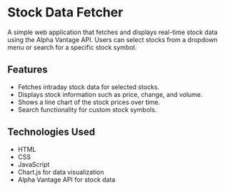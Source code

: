 # Stock Data Fetcher

A simple web application that fetches and displays real-time stock data using the Alpha Vantage API. Users can select stocks from a dropdown menu or search for a specific stock symbol.

## Features

- Fetches intraday stock data for selected stocks.
- Displays stock information such as price, change, and volume.
- Shows a line chart of the stock prices over time.
- Search functionality for custom stock symbols.

## Technologies Used

- HTML
- CSS
- JavaScript
- Chart.js for data visualization
- Alpha Vantage API for stock data
